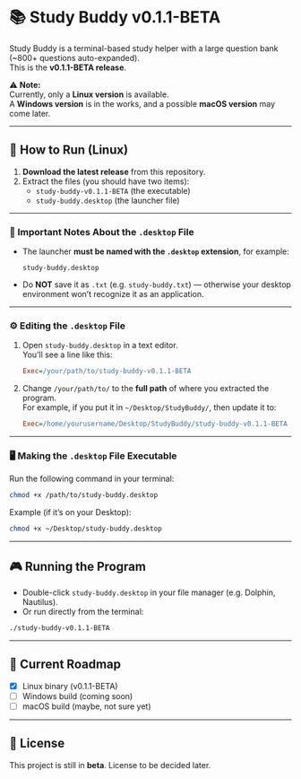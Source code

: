 # 📚 Study Buddy v0.1.1-BETA

Study Buddy is a terminal-based study helper with a large question bank (~800+ questions auto-expanded).  
This is the **v0.1.1-BETA release**.

⚠️ **Note:**  
Currently, only a **Linux version** is available.  
A **Windows version** is in the works, and a possible **macOS version** may come later.

---

## 🚀 How to Run (Linux)

1. **Download the latest release** from this repository.
2. Extract the files (you should have two items):
   - `study-buddy-v0.1.1-BETA` (the executable)
   - `study-buddy.desktop` (the launcher file)

---

### 🔧 Important Notes About the `.desktop` File

- The launcher **must be named with the `.desktop` extension**, for example:
  ```
  study-buddy.desktop
  ```
- Do **NOT** save it as `.txt` (e.g. `study-buddy.txt`) — otherwise your desktop environment won’t recognize it as an application.

---

### ⚙️ Editing the `.desktop` File

1. Open `study-buddy.desktop` in a text editor.  
   You’ll see a line like this:

   ```ini
   Exec=/your/path/to/study-buddy-v0.1.1-BETA
   ```

2. Change `/your/path/to/` to the **full path** of where you extracted the program.  
   For example, if you put it in `~/Desktop/StudyBuddy/`, then update it to:

   ```ini
   Exec=/home/yourusername/Desktop/StudyBuddy/study-buddy-v0.1.1-BETA
   ```

---

### 🖥️ Making the `.desktop` File Executable

Run the following command in your terminal:

```bash
chmod +x /path/to/study-buddy.desktop
```

Example (if it’s on your Desktop):

```bash
chmod +x ~/Desktop/study-buddy.desktop
```

---

## 🎮 Running the Program

- Double-click `study-buddy.desktop` in your file manager (e.g. Dolphin, Nautilus).
- Or run directly from the terminal:

```bash
./study-buddy-v0.1.1-BETA
```

---

## 📌 Current Roadmap

- [x] Linux binary (v0.1.1-BETA)
- [ ] Windows build (coming soon)
- [ ] macOS build (maybe, not sure yet)

---

## 📝 License

This project is still in **beta**. License to be decided later.
